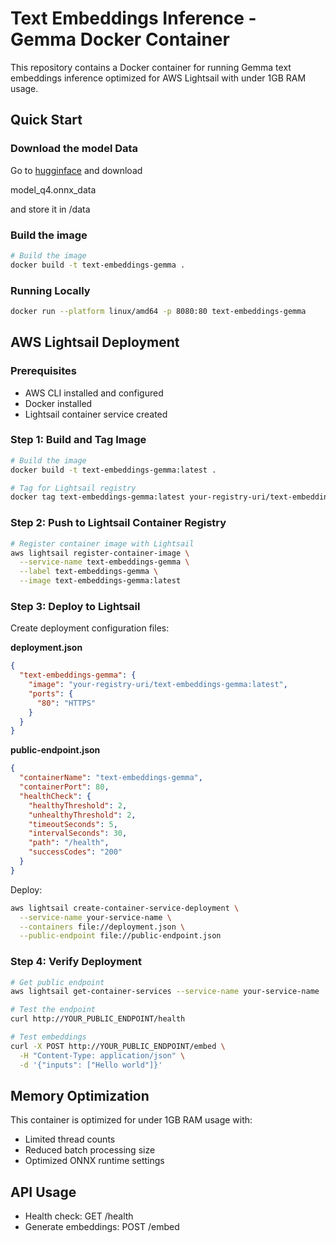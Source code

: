 # Text Embeddings Inference - Gemma Docker Container

This repository contains a Docker container for running Gemma text embeddings inference optimized for AWS Lightsail with under 1GB RAM usage.

## Quick Start

### Download the model Data

Go to [hugginface](https://huggingface.co/onnx-community/embeddinggemma-300m-ONNX/tree/main/onnx) and download

model_q4.onnx_data

and store it in /data

### Build the image
```bash
# Build the image
docker build -t text-embeddings-gemma .
```

### Running Locally
```bash
docker run --platform linux/amd64 -p 8080:80 text-embeddings-gemma
```

## AWS Lightsail Deployment

### Prerequisites
- AWS CLI installed and configured
- Docker installed
- Lightsail container service created

### Step 1: Build and Tag Image
```bash
# Build the image
docker build -t text-embeddings-gemma:latest .

# Tag for Lightsail registry
docker tag text-embeddings-gemma:latest your-registry-uri/text-embeddings-gemma:latest
```

### Step 2: Push to Lightsail Container Registry
```bash
# Register container image with Lightsail
aws lightsail register-container-image \
  --service-name text-embeddings-gemma \
  --label text-embeddings-gemma \
  --image text-embeddings-gemma:latest
```

### Step 3: Deploy to Lightsail
Create deployment configuration files:

**deployment.json**
```json
{
  "text-embeddings-gemma": {
    "image": "your-registry-uri/text-embeddings-gemma:latest",
    "ports": {
      "80": "HTTPS"
    }
  }
}
```

**public-endpoint.json**
```json
{
  "containerName": "text-embeddings-gemma",
  "containerPort": 80,
  "healthCheck": {
    "healthyThreshold": 2,
    "unhealthyThreshold": 2,
    "timeoutSeconds": 5,
    "intervalSeconds": 30,
    "path": "/health",
    "successCodes": "200"
  }
}
```

Deploy:
```bash
aws lightsail create-container-service-deployment \
  --service-name your-service-name \
  --containers file://deployment.json \
  --public-endpoint file://public-endpoint.json
```

### Step 4: Verify Deployment
```bash
# Get public endpoint
aws lightsail get-container-services --service-name your-service-name

# Test the endpoint
curl http://YOUR_PUBLIC_ENDPOINT/health

# Test embeddings
curl -X POST http://YOUR_PUBLIC_ENDPOINT/embed \
  -H "Content-Type: application/json" \
  -d '{"inputs": ["Hello world"]}'
```

## Memory Optimization
This container is optimized for under 1GB RAM usage with:
- Limited thread counts
- Reduced batch processing size
- Optimized ONNX runtime settings

## API Usage
- Health check: GET /health
- Generate embeddings: POST /embed
